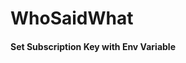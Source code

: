 # WhoSaidWhat

#### Set Subscription Key with Env Variable
```export WHO_SAID_WHAT_KEY={your_subscription_key}
